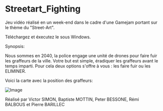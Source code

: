 # Streetart_Fighting
Jeu vidéo réalisé en un week-end dans le cadre d'une Gamejam portant sur le thème du "Street-Art".

Téléchargez et éxecutez le sous Windows.


Synopsis:

Nous sommes en 2040, la police engage une unité de drones pour faire fuir les graffeurs de la ville.
Votre but est simple, éradiquer les graffeurs avant le temps imparti.
Pour cela deux options s'offre à vous : les faire fuir ou les ELIMINER.

Voici la carte avec la position des graffeurs:

![Image](https://i.imgur.com/u2Omedr.png)


Réalisé par Victor SIMON, Baptiste MOTTIN, Peter BESSONE, Rémi BALBOUS et Pierre BARILLEC

